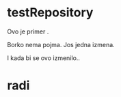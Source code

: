 # testRepository
Ovo je primer .


Borko nema pojma.
Jos jedna izmena.



I kada bi se ovo izmenilo..

# radi
